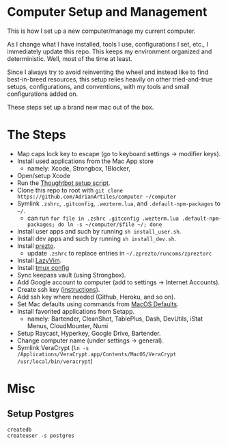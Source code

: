 # Computer Setup and Management

This is how I set up a new computer/manage my current computer.

As I change what I have installed, tools I use, configurations I set, etc., I immediately update this repo. This keeps my environment organized and deterministic. Well, most of the time at least.

Since I always try to avoid reinventing the wheel and instead like to find best-in-breed resources, this setup relies heavily on other tried-and-true setups, configurations, and conventions, with my tools and small configurations added on.

These steps set up a brand new mac out of the box.

# The Steps

- Map caps lock key to escape (go to keyboard settings -> modifier keys).
- Install used applications from the Mac App store
  - namely: Xcode, Strongbox, 1Blocker, 
- Open/setup Xcode
- Run the [Thoughtbot setup script](https://github.com/thoughtbot/laptop).
- Clone this repo to root with `git clone https://github.com/AdrianArtiles/computer ~/computer`
- Symlink `.zshrc`, `.gitconfig`, `.wezterm.lua`, and `.default-npm-packages` to `~/`.
  - can run `for file in .zshrc .gitconfig .wezterm.lua .default-npm-packages; do ln -s ~/computer/$file ~/; done`
- Install user apps and such by running `sh install_user.sh`.
- Install dev apps and such by running `sh install_dev.sh`.
- Install [prezto](https://github.com/sorin-ionescu/prezto).
  - update `.zshrc` to replace entries in `~/.zprezto/runcoms/zpreztorc`
- Install [LazyVim](https://github.com/LazyVim/LazyVim).
- Install [tmux config](https://github.com/gpakosz/.tmux)
- Sync keepass vault (using Strongbox).
- Add Google account to computer (add to settings -> Internet Accounts).
- Create ssh key ([instructions](https://help.github.com/articles/generating-ssh-keys/)).
- Add ssh key where needed (Github, Heroku, and so on).
- Set Mac defaults using commands from [MacOS Defaults](https://macos-defaults.com/).
- Install favorited applications from Setapp.
  - namely: Bartender, CleanShot, TablePlus, Dash, DevUtils, iStat Menus, CloudMounter, Numi
- Setup Raycast, Hyperkey, Google Drive, Bartender.
- Change computer name (under settings -> general).
- Symlink VeraCrypt (`ln -s /Applications/VeraCrypt.app/Contents/MacOS/VeraCrypt /usr/local/bin/veracrypt`)

# Misc

## Setup Postgres
```shell
createdb
createuser -s postgres
```
